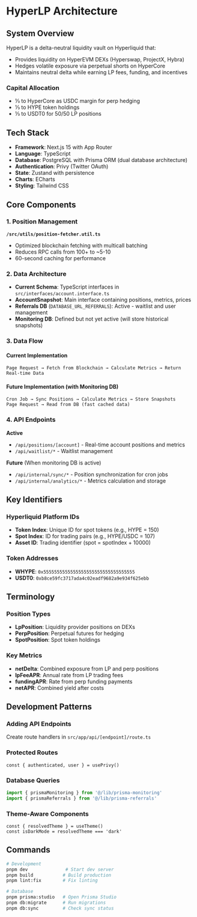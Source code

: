 # HyperLP Architecture

## System Overview

HyperLP is a delta-neutral liquidity vault on Hyperliquid that:
- Provides liquidity on HyperEVM DEXs (Hyperswap, ProjectX, Hybra)
- Hedges volatile exposure via perpetual shorts on HyperCore
- Maintains neutral delta while earning LP fees, funding, and incentives

### Capital Allocation
- ⅓ to HyperCore as USDC margin for perp hedging
- ⅓ to HYPE token holdings
- ⅓ to USDT0 for 50/50 LP positions

## Tech Stack

- **Framework**: Next.js 15 with App Router
- **Language**: TypeScript
- **Database**: PostgreSQL with Prisma ORM (dual database architecture)
- **Authentication**: Privy (Twitter OAuth)
- **State**: Zustand with persistence
- **Charts**: ECharts
- **Styling**: Tailwind CSS

## Core Components

### 1. Position Management
**`/src/utils/position-fetcher.util.ts`**
- Optimized blockchain fetching with multicall batching
- Reduces RPC calls from 100+ to ~5-10
- 60-second caching for performance

### 2. Data Architecture
- **Current Schema**: TypeScript interfaces in `src/interfaces/account.interface.ts`
- **AccountSnapshot**: Main interface containing positions, metrics, prices
- **Referrals DB** (`DATABASE_URL_REFERRALS`): Active - waitlist and user management
- **Monitoring DB**: Defined but not yet active (will store historical snapshots)

### 3. Data Flow

#### Current Implementation
```
Page Request → Fetch from Blockchain → Calculate Metrics → Return Real-time Data
```

#### Future Implementation (with Monitoring DB)
```
Cron Job → Sync Positions → Calculate Metrics → Store Snapshots
Page Request → Read from DB (fast cached data)
```

### 4. API Endpoints

**Active**
- `/api/positions/[account]` - Real-time account positions and metrics
- `/api/waitlist/*` - Waitlist management

**Future** (When monitoring DB is active)
- `/api/internal/sync/*` - Position synchronization for cron jobs
- `/api/internal/analytics/*` - Metrics calculation and storage

## Key Identifiers

### Hyperliquid Platform IDs
- **Token Index**: Unique ID for spot tokens (e.g., HYPE = 150)
- **Spot Index**: ID for trading pairs (e.g., HYPE/USDC = 107)
- **Asset ID**: Trading identifier (spot = spotIndex + 10000)

### Token Addresses
- **WHYPE**: `0x5555555555555555555555555555555555`
- **USDT0**: `0xb8ce59fc3717ada4c02eadf9682a9e934f625ebb`

## Terminology

### Position Types
- **LpPosition**: Liquidity provider positions on DEXs
- **PerpPosition**: Perpetual futures for hedging
- **SpotPosition**: Spot token holdings

### Key Metrics
- **netDelta**: Combined exposure from LP and perp positions
- **lpFeeAPR**: Annual rate from LP trading fees
- **fundingAPR**: Rate from perp funding payments
- **netAPR**: Combined yield after costs

## Development Patterns

### Adding API Endpoints
Create route handlers in `src/app/api/[endpoint]/route.ts`

### Protected Routes
```tsx
const { authenticated, user } = usePrivy()
```

### Database Queries
```typescript
import { prismaMonitoring } from '@/lib/prisma-monitoring'
import { prismaReferrals } from '@/lib/prisma-referrals'
```

### Theme-Aware Components
```tsx
const { resolvedTheme } = useTheme()
const isDarkMode = resolvedTheme === 'dark'
```

## Commands

```bash
# Development
pnpm dev              # Start dev server
pnpm build           # Build production
pnpm lint:fix        # Fix linting

# Database
pnpm prisma:studio   # Open Prisma Studio
pnpm db:migrate      # Run migrations
pnpm db:sync         # Check sync status
```